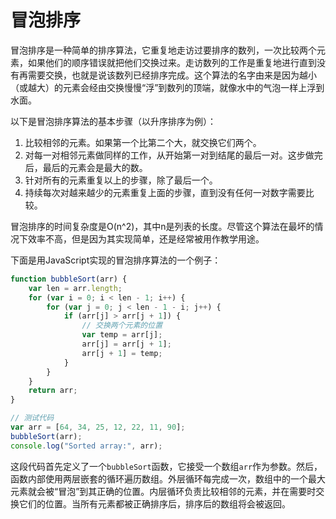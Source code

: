 # 冒泡排序

冒泡排序是一种简单的排序算法，它重复地走访过要排序的数列，一次比较两个元素，如果他们的顺序错误就把他们交换过来。走访数列的工作是重复地进行直到没有再需要交换，也就是说该数列已经排序完成。这个算法的名字由来是因为越小（或越大）的元素会经由交换慢慢“浮”到数列的顶端，就像水中的气泡一样上浮到水面。

以下是冒泡排序算法的基本步骤（以升序排序为例）：

1. 比较相邻的元素。如果第一个比第二个大，就交换它们两个。
2. 对每一对相邻元素做同样的工作，从开始第一对到结尾的最后一对。这步做完后，最后的元素会是最大的数。
3. 针对所有的元素重复以上的步骤，除了最后一个。
4. 持续每次对越来越少的元素重复上面的步骤，直到没有任何一对数字需要比较。

冒泡排序的时间复杂度是O(n^2)，其中n是列表的长度。尽管这个算法在最坏的情况下效率不高，但是因为其实现简单，还是经常被用作教学用途。

下面是用JavaScript实现的冒泡排序算法的一个例子：

```js
function bubbleSort(arr) {
    var len = arr.length;
    for (var i = 0; i < len - 1; i++) {
        for (var j = 0; j < len - 1 - i; j++) {
            if (arr[j] > arr[j + 1]) {
                // 交换两个元素的位置
                var temp = arr[j];
                arr[j] = arr[j + 1];
                arr[j + 1] = temp;
            }
        }
    }
    return arr;
}

// 测试代码
var arr = [64, 34, 25, 12, 22, 11, 90];
bubbleSort(arr);
console.log("Sorted array:", arr);
```

这段代码首先定义了一个`bubbleSort`函数，它接受一个数组`arr`作为参数。然后，函数内部使用两层嵌套的循环遍历数组。外层循环每完成一次，数组中的一个最大元素就会被“冒泡”到其正确的位置。内层循环负责比较相邻的元素，并在需要时交换它们的位置。当所有元素都被正确排序后，排序后的数组将会被返回。
